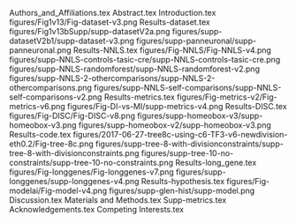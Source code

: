 Authors_and_Affiliations.tex
Abstract.tex
Introduction.tex
figures/Fig1v13/Fig-dataset-v3.png
Results-dataset.tex
figures/Fig1v13bSupp/supp-datasetV2a.png
figures/supp-datasetV2b1/supp-dataset-v3.png
figures/supp-panneuronal/supp-panneuronal.png
Results-NNLS.tex
figures/Fig-NNLS/Fig-NNLS-v4.png
figures/supp-NNLS-controls-tasic-cre/supp-NNLS-controls-tasic-cre.png
figures/supp-NNLS-randomforest/supp-NNLS-randomforest-v2.png
figures/supp-NNLS-2-othercomparisons/supp-NNLS-2-othercomparisons.png
figures/supp-NNLS-self-comparisons/supp-NNLS-self-comparisons-v2.png
Results-metrics.tex
figures/Fig-metrics-v2/Fig-metrics-v6.png
figures/Fig-DI-vs-MI/supp-metrics-v4.png
Results-DISC.tex
figures/Fig-DISC/Fig-DISC-v8.png
figures/supp-homeobox-v3/supp-homeobox-v3.png
figures/supp-homeobox-v2/supp-homeobox-v3.png
Results-code.tex
figures/2017-06-27-tree8c-using-c6-TF3-v6-newdivision-eth0.2/Fig-tree-8c.png
figures/supp-tree-8-with-divisionconstraints/supp-tree-8-with-divisionconstraints.png
figures/supp-tree-10-no-constraints/supp-tree-10-no-constraints.png
Results-long_gene.tex
figures/Fig-longgenes/Fig-longgenes-v7.png
figures/supp-longgenes/supp-longgenes-v4.png
Results-hypothesis.tex
figures/Fig-modelai/Fig-model-v4.png
figures/supp-glen-hist/supp-model.png
Discussion.tex
Materials and Methods.tex
Supp-metrics.tex
Acknowledgements.tex
Competing Interests.tex